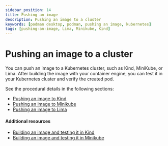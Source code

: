 ```yaml
---
sidebar_position: 14
title: Pushing an image
description: Pushing an image to a cluster
keywords: [podman desktop, podman, pushing an image, kubernetes]
tags: [pushing-an-image, Lima, Minikube, Kind]
---
```


# Pushing an image to a cluster

You can push an image to a Kubernetes cluster, such as Kind, MiniKube, or Lima. After building the image with your container engine, you can test it in your Kubernetes cluster and verify the created pod.

See the procedural details in the following sections:

- [Pushing an image to Kind](/docs/kind/pushing-an-image-to-kind)
- [Pushing an image to Minikube](//docs/minikube/pushing-an-image-to-minikube)
- [Pushing an image to Lima](/docs/extensions/install)

#### Additional resources

- [Building an image and testing it in Kind](/docs/kind/building-an-image-and-testing-it-in-kind)
- [Building an image and testing it in Minikube](/docs/minikube/building-an-image-and-testing-it-in-minikube)

